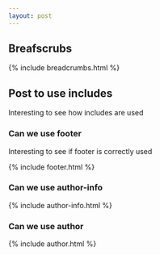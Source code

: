 ```yaml
---
layout: post
---
```


## Breafscrubs

{% include breadcrumbs.html %}

## Post to use includes

Interesting to see how includes are used

### Can we use footer

Interesting to see if footer is correctly used

{% include footer.html %}

### Can we use author-info

{% include author-info.html %}

### Can we use author

{% include author.html %}


